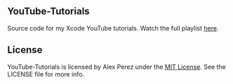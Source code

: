 ## YouTube-Tutorials

Source code for my Xcode YouTube tutorials. Watch the full playlist [here](https://www.youtube.com/playlist?list=PL406FF94B1208CABD).

## License

YouTube-Tutorials is licensed by Alex Perez under the [MIT License](http://opensource.org/licenses/MIT). See the LICENSE file for more info.
